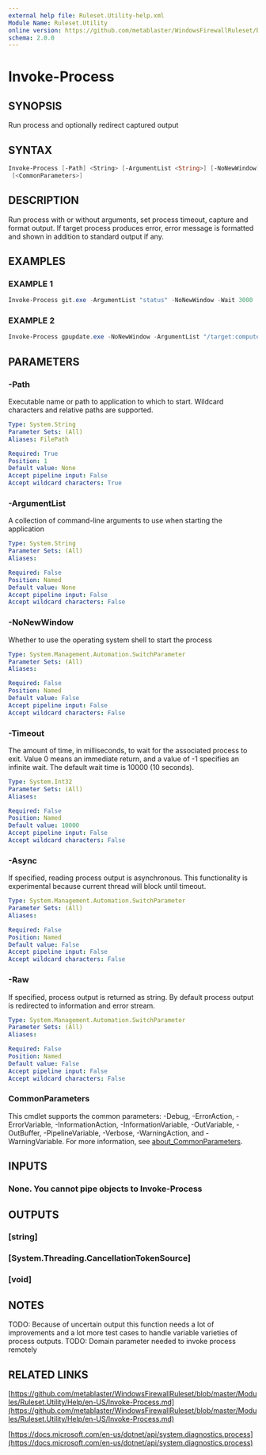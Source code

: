 ```yaml
---
external help file: Ruleset.Utility-help.xml
Module Name: Ruleset.Utility
online version: https://github.com/metablaster/WindowsFirewallRuleset/blob/master/Modules/Ruleset.Utility/Help/en-US/Invoke-Process.md
schema: 2.0.0
---
```


# Invoke-Process

## SYNOPSIS

Run process and optionally redirect captured output

## SYNTAX

```powershell
Invoke-Process [-Path] <String> [-ArgumentList <String>] [-NoNewWindow] [-Timeout <Int32>] [-Async] [-Raw]
 [<CommonParameters>]
```

## DESCRIPTION

Run process with or without arguments, set process timeout, capture and format output.
If target process produces error, error message is formatted and shown in addition
to standard output if any.

## EXAMPLES

### EXAMPLE 1

```powershell
Invoke-Process git.exe -ArgumentList "status" -NoNewWindow -Wait 3000
```

### EXAMPLE 2

```powershell
Invoke-Process gpupdate.exe -NoNewWindow -ArgumentList "/target:computer" -Async -Timeout 3000
```

## PARAMETERS

### -Path

Executable name or path to application to which to start.
Wildcard characters and relative paths are supported.

```yaml
Type: System.String
Parameter Sets: (All)
Aliases: FilePath

Required: True
Position: 1
Default value: None
Accept pipeline input: False
Accept wildcard characters: True
```

### -ArgumentList

A collection of command-line arguments to use when starting the application

```yaml
Type: System.String
Parameter Sets: (All)
Aliases:

Required: False
Position: Named
Default value: None
Accept pipeline input: False
Accept wildcard characters: False
```

### -NoNewWindow

Whether to use the operating system shell to start the process

```yaml
Type: System.Management.Automation.SwitchParameter
Parameter Sets: (All)
Aliases:

Required: False
Position: Named
Default value: False
Accept pipeline input: False
Accept wildcard characters: False
```

### -Timeout

The amount of time, in milliseconds, to wait for the associated process to exit.
Value 0 means an immediate return, and a value of -1 specifies an infinite wait.
The default wait time is 10000 (10 seconds).

```yaml
Type: System.Int32
Parameter Sets: (All)
Aliases:

Required: False
Position: Named
Default value: 10000
Accept pipeline input: False
Accept wildcard characters: False
```

### -Async

If specified, reading process output is asynchronous.
This functionality is experimental because current thread will block until timeout.

```yaml
Type: System.Management.Automation.SwitchParameter
Parameter Sets: (All)
Aliases:

Required: False
Position: Named
Default value: False
Accept pipeline input: False
Accept wildcard characters: False
```

### -Raw

If specified, process output is returned as string.
By default process output is redirected to information and error stream.

```yaml
Type: System.Management.Automation.SwitchParameter
Parameter Sets: (All)
Aliases:

Required: False
Position: Named
Default value: False
Accept pipeline input: False
Accept wildcard characters: False
```

### CommonParameters

This cmdlet supports the common parameters: -Debug, -ErrorAction, -ErrorVariable, -InformationAction, -InformationVariable, -OutVariable, -OutBuffer, -PipelineVariable, -Verbose, -WarningAction, and -WarningVariable. For more information, see [about_CommonParameters](http://go.microsoft.com/fwlink/?LinkID=113216).

## INPUTS

### None. You cannot pipe objects to Invoke-Process

## OUTPUTS

### [string]

### [System.Threading.CancellationTokenSource]

### [void]

## NOTES

TODO: Because of uncertain output this function needs a lot of improvements and a lot more test cases
to handle variable varieties of process outputs.
TODO: Domain parameter needed to invoke process remotely

## RELATED LINKS

[https://github.com/metablaster/WindowsFirewallRuleset/blob/master/Modules/Ruleset.Utility/Help/en-US/Invoke-Process.md](https://github.com/metablaster/WindowsFirewallRuleset/blob/master/Modules/Ruleset.Utility/Help/en-US/Invoke-Process.md)

[https://docs.microsoft.com/en-us/dotnet/api/system.diagnostics.process](https://docs.microsoft.com/en-us/dotnet/api/system.diagnostics.process)
